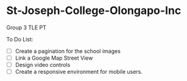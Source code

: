 # St-Joseph-College-Olongapo-Inc
Group 3 TLE PT

To Do List:
- [ ] Create a pagination for the school images 
- [ ] Link a Google Map Street View
- [ ] Design video controls
- [ ] Create a responsive environment for mobile users.
